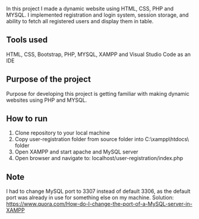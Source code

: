 In this project I made a dynamic website using HTML, CSS, PHP and MYSQL. I implemented registration and login system, session storage, and ability to fetch all registered users and display them in table.

## Tools used

HTML, CSS, Bootstrap, PHP, MYSQL, XAMPP and Visual Studio Code as an IDE

## Purpose of the project

Purpose for developing this project is getting familiar with making dynamic websites using PHP and MYSQL.

## How to run

1. Clone repository to your local machine
2. Copy user-registration folder from source folder into C:\xampp\htdocs\ folder
3. Open XAMPP and start apache and MySQL server
4. Open browser and navigate to: localhost/user-registration/index.php

## Note

I had to change MySQL port to 3307 instead of default 3306, as the default port was already in use for something else on my machine.
Solution: https://www.quora.com/How-do-I-change-the-port-of-a-MySQL-server-in-XAMPP
